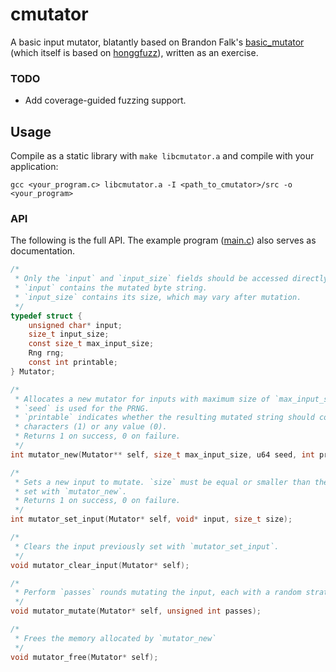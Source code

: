 # cmutator #
A basic input mutator, blatantly based on Brandon Falk's [basic_mutator](https://github.com/gamozolabs/basic_mutator) (which itself is based on [honggfuzz](https://github.com/google/honggfuzz)), written as an exercise.

### TODO ###
* Add coverage-guided fuzzing support.

## Usage ##
Compile as a static library with `make libcmutator.a` and compile with your application:

`gcc <your_program.c> libcmutator.a -I <path_to_cmutator>/src -o <your_program>`

### API ###

The following is the full API. The example program ([main.c](src/main.c)) also serves as documentation.

```c
/*
 * Only the `input` and `input_size` fields should be accessed directly.
 * `input` contains the mutated byte string.
 * `input_size` contains its size, which may vary after mutation.
 */
typedef struct {
	unsigned char* input;
	size_t input_size;
	const size_t max_input_size;
	Rng rng;
	const int printable;
} Mutator;

/*
 * Allocates a new mutator for inputs with maximum size of `max_input_size`
 * `seed` is used for the PRNG.
 * `printable` indicates whether the resulting mutated string should contain only printable
 * characters (1) or any value (0).
 * Returns 1 on success, 0 on failure.
 */
int mutator_new(Mutator** self, size_t max_input_size, u64 seed, int printable);

/*
 * Sets a new input to mutate. `size` must be equal or smaller than the `max_input_size`
 * set with `mutator_new`.
 * Returns 1 on success, 0 on failure.
 */
int mutator_set_input(Mutator* self, void* input, size_t size);

/*
 * Clears the input previously set with `mutator_set_input`.
 */
void mutator_clear_input(Mutator* self);

/*
 * Perform `passes` rounds mutating the input, each with a random strategy.
 */
void mutator_mutate(Mutator* self, unsigned int passes);

/*
 * Frees the memory allocated by `mutator_new`
 */
void mutator_free(Mutator* self);
```
